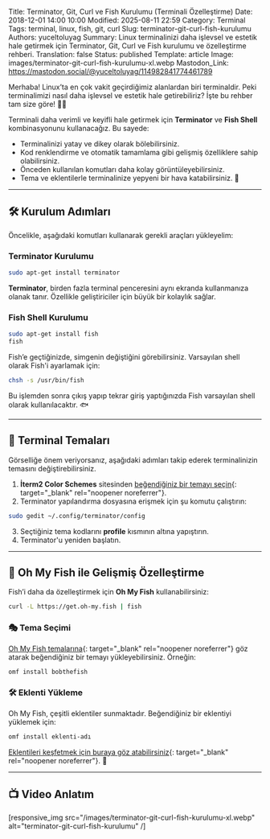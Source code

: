 Title: Terminator, Git, Curl ve Fish Kurulumu (Terminali Özelleştirme)
Date: 2018-12-01 14:00 10:00
Modified: 2025-08-11 22:59
Category: Terminal
Tags: terminal, linux, fish, git, curl
Slug: terminator-git-curl-fish-kurulumu
Authors: yuceltoluyag
Summary: Linux terminalinizi daha işlevsel ve estetik hale getirmek için Terminator, Git, Curl ve Fish kurulumu ve özelleştirme rehberi.
Translation: false
Status: published
Template: article
Image: images/terminator-git-curl-fish-kurulumu-xl.webp
Mastodon_Link: https://mastodon.social/@yuceltoluyag/114982841774461789



Merhaba! Linux’ta en çok vakit geçirdiğimiz alanlardan biri terminaldir. Peki terminalimizi nasıl daha işlevsel ve estetik hale getirebiliriz? İşte bu rehber tam size göre! 💪🚀

Terminali daha verimli ve keyifli hale getirmek için **Terminator** ve **Fish Shell** kombinasyonunu kullanacağız. Bu sayede:

- Terminalinizi yatay ve dikey olarak bölebilirsiniz.
- Kod renklendirme ve otomatik tamamlama gibi gelişmiş özelliklere sahip olabilirsiniz.
- Önceden kullanılan komutları daha kolay görüntüleyebilirsiniz.
- Tema ve eklentilerle terminalinize yepyeni bir hava katabilirsiniz. 🎨

---

## 🛠 Kurulum Adımları

Öncelikle, aşağıdaki komutları kullanarak gerekli araçları yükleyelim:

### Terminator Kurulumu

```bash
sudo apt-get install terminator
```

**Terminator**, birden fazla terminal penceresini aynı ekranda kullanmanıza olanak tanır. Özellikle geliştiriciler için büyük bir kolaylık sağlar.

### Fish Shell Kurulumu

```bash
sudo apt-get install fish
fish
```

Fish’e geçtiğinizde, simgenin değiştiğini görebilirsiniz. Varsayılan shell olarak Fish'i ayarlamak için:

```bash
chsh -s /usr/bin/fish
```

Bu işlemden sonra çıkış yapıp tekrar giriş yaptığınızda Fish varsayılan shell olarak kullanılacaktır. 🐟

---

## 🎨 Terminal Temaları

Görselliğe önem veriyorsanız, aşağıdaki adımları takip ederek terminalinizin temasını değiştirebilirsiniz.

1. **İterm2 Color Schemes** sitesinden [beğendiğiniz bir temayı seçin](http://iterm2colorschemes.com/){: target="_blank" rel="noopener noreferrer"}.
2. Terminator yapılandırma dosyasına erişmek için şu komutu çalıştırın:

```bash
sudo gedit ~/.config/terminator/config
```

3. Seçtiğiniz tema kodlarını **profile** kısmının altına yapıştırın.
4. Terminator'u yeniden başlatın.

---

## 🎩 Oh My Fish ile Gelişmiş Özelleştirme

Fish’i daha da özelleştirmek için **Oh My Fish** kullanabilirsiniz:

```bash
curl -L https://get.oh-my.fish | fish
```

### 🎭 Tema Seçimi

[Oh My Fish temalarına](https://github.com/oh-my-fish/oh-my-fish/blob/master/docs/Themes.md){: target="_blank" rel="noopener noreferrer"} göz atarak beğendiğiniz bir temayı yükleyebilirsiniz. Örneğin:

```bash
omf install bobthefish
```

### 🛠 Eklenti Yükleme

Oh My Fish, çeşitli eklentiler sunmaktadır. Beğendiğiniz bir eklentiyi yüklemek için:

```bash
omf install eklenti-adı
```

[Eklentileri keşfetmek için buraya göz atabilirsiniz](https://github.com/oh-my-fish){: target="_blank" rel="noopener noreferrer"}. 🤩

---

## 📺 Video Anlatım

<script type="module" src="https://cdn.jsdelivr.net/npm/@justinribeiro/lite-youtube@1/lite-youtube.min.js"></script>

<lite-youtube videoid="h78f3V4p09E"></lite-youtube>

[responsive_img src="/images/terminator-git-curl-fish-kurulumu-xl.webp" alt="terminator-git-curl-fish-kurulumu" /]
